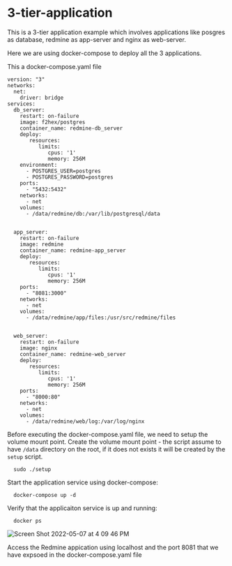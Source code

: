 # 3-tier-application
This is a 3-tier application example which involves applications like posgres as database, redmine as app-server and nginx as web-server.

Here we are using docker-compose to deploy all the 3 applications.

This a docker-compose.yaml file

```
version: "3"
networks:
  net:
    driver: bridge  
services:  
  db_server:
    restart: on-failure
    image: f2hex/postgres
    container_name: redmine-db_server
    deploy:
       resources:
          limits:
             cpus: '1'
             memory: 256M
    environment:
      - POSTGRES_USER=postgres
      - POSTGRES_PASSWORD=postgres
    ports:
      - "5432:5432"
    networks:
      - net
    volumes:
      - /data/redmine/db:/var/lib/postgresql/data
   

  app_server:
    restart: on-failure
    image: redmine
    container_name: redmine-app_server
    deploy:
       resources:
          limits:
             cpus: '1'
             memory: 256M
    ports:
      - "8081:3000"
    networks:
      - net
    volumes:
      - /data/redmine/app/files:/usr/src/redmine/files
    

  web_server:
    restart: on-failure
    image: nginx
    container_name: redmine-web_server
    deploy:
       resources:
          limits:
             cpus: '1'
             memory: 256M
    ports:
      - "8000:80"
    networks:
      - net
    volumes:
      - /data/redmine/web/log:/var/log/nginx
```

Before executing the docker-compose.yaml file, we need to setup the volume mount point.
Create the volume mount point - the script assume to have `/data` directory on the root, if it does not exists it will be created by the `setup` script.
```
  sudo ./setup
```

Start the application service using docker-compose:
```
  docker-compose up -d
```

Verify that the applicaiton service is up and running:
```
  docker ps
```
![Screen Shot 2022-05-07 at 4 09 46 PM](https://user-images.githubusercontent.com/35251635/167343745-40aff1e3-5b51-43d3-b254-c573b474ff03.png)

Access the Redmine appication using localhost and the port 8081 that we have expsoed in the docker-compose.yaml file

